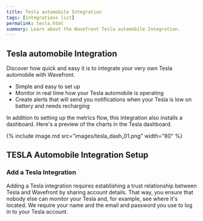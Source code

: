 ```yaml
---
title: Tesla automobile Integration
tags: [integrations list]
permalink: tesla.html
summary: Learn about the Wavefront Tesla automobile Integration.
---
```

## Tesla automobile Integration

Discover how quick and easy it is to integrate your very own Tesla automobile with Wavefront.
- Simple and easy to set up
- Monitor in real time how your Tesla automobile is operating
- Create alerts that will send you notifications when your Tesla is low on battery and needs recharging

In addition to setting up the metrics flow, this integration also installs a dashboard. Here's a preview of the charts in the Tesla dashboard.

{% include image.md src="images/tesla_dash_01.png" width="80" %}
## TESLA Automobile Integration Setup



### Add a Tesla Integration

Adding a Tesla integration requires establishing a trust relationship between Tesla and Wavefront by sharing account details. That way, you ensure that nobody else can monitor your Tesla and, for example, see where it's located.  We require your name and the email and password you use to log in to your Tesla account. 




